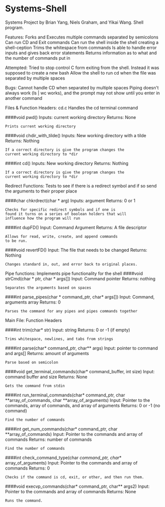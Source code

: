 # Systems-Shell
Systems Project by Brian Yang, Niels Graham, and Yikai Wang. Shell program.

Features:
Forks and Executes multiple commands separated by semicolons
	Can run CD and Exit commands
	Can run the shell inside the shell creating a shell-ception
	Trims the whitespace from commands
	Is able to handle error inputs and gives back error statements
  Returns information as to what and the number of commands put in


Attempted:
	Tried to stop control C form exiting from the shell. Instead it was supposed to create a
new bash
Allow the shell to run cd when the file was separated by multiple spaces


Bugs:
	Cannot handle CD when separated by multiple spaces
	Piping doesn't always work (ls | wc works), and	the prompt may not show until you enter in another command

Files & Function Headers:
cd.c
Handles the cd terminal command

####void pwd()
	Inputs: current working directory
	Returns: None

	Prints current working directory


####void chdir_with_tilde()
	Inputs: New working directory with a tilde
	Returns: Nothing


	If a correct directory is give the program changes the
	current working directory to *dir


####int cd()
	Inputs: New working directory
	Returns: Nothing


	If a correct directory is give the program changes the
	current working directory to *dir


Redirect Functions:
Tests to see if there is a redirect symbol and if so send the
arguments to their proper place

####char chkrdrect(char * arg)
	Inputs: argument
	Returns: 0 or 1


	Checks for specific redirect symbols and if one is
	found it turns on a series of boolean holders that will
	influence how the program will run


####int dupFD()
	Input: Command Argument
	Returns: A file descriptor


	Allows for read, write, create, and append commands
	to be run.


####void revertFD()
	Input: The file that needs to be changed
	Returns: Nothing


	Changes standard in, out, and error back to original places.

Pipe functions:
Implements pipe functionality for the shell
####void strCmd(char * ptr, char * args[])
	Input: Command pointer
	Returns: nothing

	Separates the arguments based on spaces

####int parse_pipes(char * command_ptr, char* args[])
	Input: Command, arguments array
	Returns: 0

	Parses the command for any pipes and pipes commands together

Main File: Function Headers

####int trim(char* str)
	Input: string
	Returns: 0 or -1 (if empty)

	Trims whitespace, newlines, and tabs from strings


####int parse(char* command_ptr, char** args)
	Input: pointer to command and args[]
	Returns: amount of arguments

	Parse based on semicolon


####void get_terminal_commands(char* command_buffer, int size)
	Input: command buffer and size
	Returns: None

	Gets the command from stdin

####int run_terminal_commands(char* command_ptr, char **array_of_commands, char **array_of_arguments)
	Input: Pointer to the commands, array of commands, and array of arguments
	Returns: 0 or -1 (no command)

	Find the number of commands


####int get_num_commands(char* command_ptr, char **array_of_commands)
	Input: Pointer to the commands and array of commands
	Returns: number of commands

	Find the number of commands


####int check_command_type(char *command_ptr, char** array_of_arguments)
	Input: Pointer to the commands and array of commands
	Returns: 0

	Checks if the command is cd, exit, or other, and then run them.

####void execvp_commands(char* command_ptr, char** args2)
	Input: Pointer to the commands and array of commands
	Returns: None

	Runs the command.